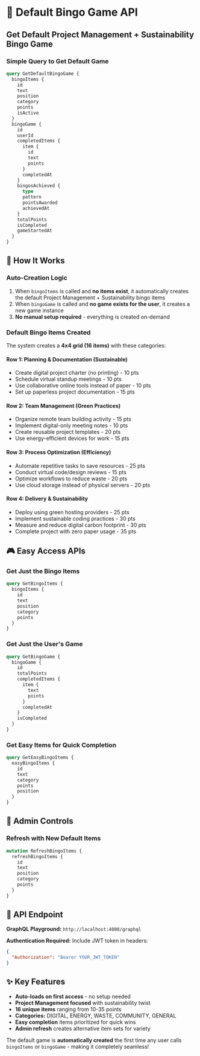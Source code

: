 # 🎯 Default Bingo Game API

## Get Default Project Management + Sustainability Bingo Game

### Simple Query to Get Default Game

```graphql
query GetDefaultBingoGame {
  bingoItems {
    id
    text
    position
    category
    points
    isActive
  }
  bingoGame {
    id
    userId
    completedItems {
      item {
        id
        text
        points
      }
      completedAt
    }
    bingosAchieved {
      type
      pattern
      pointsAwarded
      achievedAt
    }
    totalPoints
    isCompleted
    gameStartedAt
  }
}
```

## 🚀 How It Works

### Auto-Creation Logic
1. When `bingoItems` is called and **no items exist**, it automatically creates the default Project Management + Sustainability bingo items
2. When `bingoGame` is called and **no game exists for the user**, it creates a new game instance
3. **No manual setup required** - everything is created on-demand

### Default Bingo Items Created

The system creates a **4x4 grid (16 items)** with these categories:

#### Row 1: Planning & Documentation (Sustainable)
- Create digital project charter (no printing) - 10 pts
- Schedule virtual standup meetings - 10 pts  
- Use collaborative online tools instead of paper - 10 pts
- Set up paperless project documentation - 15 pts

#### Row 2: Team Management (Green Practices)
- Organize remote team building activity - 15 pts
- Implement digital-only meeting notes - 10 pts
- Create reusable project templates - 20 pts
- Use energy-efficient devices for work - 15 pts

#### Row 3: Process Optimization (Efficiency)
- Automate repetitive tasks to save resources - 25 pts
- Conduct virtual code/design reviews - 15 pts
- Optimize workflows to reduce waste - 20 pts
- Use cloud storage instead of physical servers - 20 pts

#### Row 4: Delivery & Sustainability
- Deploy using green hosting providers - 25 pts
- Implement sustainable coding practices - 30 pts
- Measure and reduce digital carbon footprint - 30 pts
- Complete project with zero paper usage - 35 pts

## 🎮 Easy Access APIs

### Get Just the Bingo Items
```graphql
query GetBingoItems {
  bingoItems {
    id
    text
    position
    category
    points
  }
}
```

### Get Just the User's Game
```graphql
query GetBingoGame {
  bingoGame {
    id
    totalPoints
    completedItems {
      item {
        text
        points
      }
      completedAt
    }
    isCompleted
  }
}
```

### Get Easy Items for Quick Completion
```graphql
query GetEasyBingoItems {
  easyBingoItems {
    id
    text
    category
    points
    position
  }
}
```

## 🔄 Admin Controls

### Refresh with New Default Items
```graphql
mutation RefreshBingoItems {
  refreshBingoItems {
    id
    text
    position
    category
    points
  }
}
```

## 📍 API Endpoint

**GraphQL Playground:** `http://localhost:4000/graphql`

**Authentication Required:** Include JWT token in headers:
```json
{
  "Authorization": "Bearer YOUR_JWT_TOKEN"
}
```

## ✨ Key Features

- **Auto-loads on first access** - no setup needed
- **Project Management focused** with sustainability twist
- **16 unique items** ranging from 10-35 points
- **Categories:** DIGITAL, ENERGY, WASTE, COMMUNITY, GENERAL
- **Easy completion** items prioritized for quick wins
- **Admin refresh** creates alternative item sets for variety

The default game is **automatically created** the first time any user calls `bingoItems` or `bingoGame` - making it completely seamless!